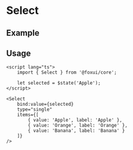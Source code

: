 <script lang="ts">
	import SelectExample from './Example.svelte';
</script>

# Select

## Example

<SelectExample />

## Usage

```svelte
<script lang="ts">
	import { Select } from '@foxui/core';

	let selected = $state('Apple');
</script>

<Select
	bind:value={selected}
	type="single"
	items={[
		{ value: 'Apple', label: 'Apple' },
		{ value: 'Orange', label: 'Orange' },
		{ value: 'Banana', label: 'Banana' }
	]}
/>
```
